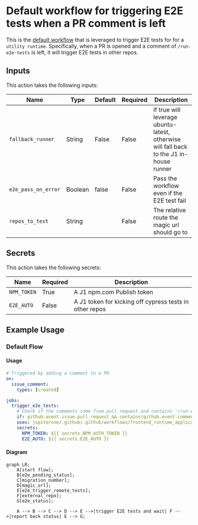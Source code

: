 # Default workflow for triggering E2E tests when a PR comment is left

This is the [default workflow](../../frontend_runtime_utility_manual_e2e_trigger.yml) that is leveraged to trigger E2E tests for for a `utility runtime`. Specifically, when a PR is opened and a comment of `/run-e2e-tests` is left, it will trigger E2E tests in other repos.

## Inputs

This action takes the following inputs:

| Name                        | Type    | Default                      | Required  | Description                                                                            |
| --------------------------- | ------- | ---------------------------- | --------- | -------------------------------------------------------------------------------------- |
| `fallback_runner`           | String  | False                        | False      | If true will leverage ubuntu-latest, otherwise will fall back to the J1 in-house runner
| `e2e_pass_on_error`         | Boolean | false                        | False      | Pass the workflow even if the E2E test fail
| `repos_to_test`             | String  |                              | False      | The relative route the magic url should go to
                                                                           
## Secrets

This action takes the following secrets:

| Name                        | Required  | Description                               |
| --------------------------- | --------- | ----------------------------------------- |
| `NPM_TOKEN`                 | True      | A J1 npm.com Publish token
| `E2E_AUTO`                  | False     | A J1 token for kicking off cypress tests in other repos

## Example Usage

### Default Flow

#### Usage

```yaml
# Triggered by adding a comment to a PR
on:
  issue_comment:
    types: [created]

jobs:
  trigger_e2e_tests:
    # Check if the comments come from pull request and contains '/run-e2e-test'
    if: github.event.issue.pull_request && contains(github.event.comment.body, '/run-e2e-tests')
    uses: jupiterone/.github/.github/workflows/frontend_runtime_application_pr.yml@v#
    secrets:
      NPM_TOKEN: ${{ secrets.NPM_AUTH_TOKEN }}
      E2E_AUTO: ${{ secrets.E2E_AUTO }}
```

#### Diagram

```mermaid
graph LR;
    A[start flow];
    B[e2e_pending_status];
    C[migration_number];
    D[magic_url];
    E[e2e_trigger_remote_tests];
    F[external_repo];
    G[e2e_status];

    A --> B --> C --> D --> E -->|trigger E2E tests and wait| F -->|report back status| E --> G;
```
